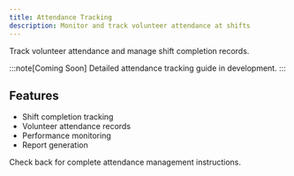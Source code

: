```yaml
---
title: Attendance Tracking
description: Monitor and track volunteer attendance at shifts
---
```


Track volunteer attendance and manage shift completion records.

:::note[Coming Soon]
Detailed attendance tracking guide in development.
:::

## Features

- Shift completion tracking
- Volunteer attendance records
- Performance monitoring
- Report generation

Check back for complete attendance management instructions.
